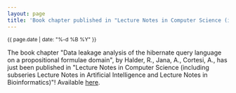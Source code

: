 ```yaml
---
layout: page
title: 'Book chapter published in "Lecture Notes in Computer Science (including subseries Lecture Notes in Artificial Intelligence and Lecture Notes in Bioinformatics)"!'
---
```


<small>{{ page.date | date: "%-d %B %Y" }}</small>

The book chapter "Data leakage analysis of the hibernate query language on a propositional formulae domain", by Halder, R., Jana, A., Cortesi, A., has just been published in "Lecture Notes in Computer Science (including subseries Lecture Notes in Artificial Intelligence and Lecture Notes in Bioinformatics)"! Available [here](https://doi.org/10.1007/978-3-662-49175-1_2).
